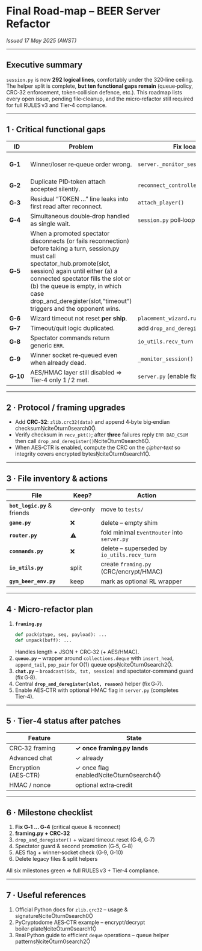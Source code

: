 # Final Road‑map – BEER Server Refactor
*Issued 17 May 2025 (AWST)*

---

## Executive summary
`session.py` is now **292 logical lines**, comfortably under the 320‑line ceiling.
The helper split is complete, **but ten functional gaps remain** (queue‑policy, CRC‑32 enforcement, token‑collision defence, etc.).
This roadmap lists every open issue, pending file‑cleanup, and the micro‑refactor still required for full RULES v3 and Tier‑4 compliance.

---

## 1 · Critical functional gaps

| ID | Problem | Fix location | Rule / tier |
|----|---------|--------------|-------------|
| **G‑1** | Winner/loser re‑queue order wrong. | `server._monitor_session()` | § 7 queue rules |
| **G‑2** | Duplicate PID‑token attach accepted silently. | `reconnect_controller.attach_player` | E‑5 |
| **G‑3** | Residual “TOKEN …” line leaks into first read after reconnect. | `attach_player()` | E‑4 |
| **G‑4** | Simultaneous double‑drop handled as single wait. | `session.py` poll‑loop | E‑1 |
| **G‑5** | When a promoted spectator disconnects (or fails reconnection) before taking a turn, session.py must call spectator_hub.promote(slot, session) again until either (a) a connected spectator fills the slot or (b) the queue is empty, in which case drop_and_deregister(slot,"timeout") triggers and the opponent wins.
| **G‑6** | Wizard timeout not reset **per ship**. | `placement_wizard.run` | E‑3 |
| **G‑7** | Timeout/quit logic duplicated. | add `drop_and_deregister()` | § 8 |
| **G‑8** | Spectator commands return generic `ERR`. | `io_utils.recv_turn` | E‑6 |
| **G‑9** | Winner socket re‑queued even when already dead. | `_monitor_session()` | E‑7 |
| **G‑10** | AES/HMAC layer still disabled ⇒ Tier‑4 only 1 / 2 met. | `server.py` (enable flag) | T4‑3/4 |

---

## 2 · Protocol / framing upgrades

* Add **CRC‑32**: `zlib.crc32(data)` and append 4‑byte big‑endian checksumciteturn0search0.
* Verify checksum in `recv_pkt()`; after **three** failures reply `ERR BAD_CSUM` then call `drop_and_deregister()`citeturn0search6.
* When AES‑CTR is enabled, compute the CRC on the *cipher‑text* so integrity covers encrypted bytesciteturn0search1.

---

## 3 · File inventory & actions

| File | Keep? | Action |
|------|-------|--------|
| **`bot_logic.py`** & friends | dev‑only | move to `tests/` |
| **`game.py`** | ❌ | delete – empty shim |
| **`router.py`** | ⚠ | fold minimal `EventRouter` into `server.py` |
| **`commands.py`** | ❌ | delete – superseded by `io_utils.recv_turn` |
| **`io_utils.py`** | split | create `framing.py` (CRC/encrypt/HMAC) |
| **`gym_beer_env.py`** | keep | mark as optional RL wrapper |

---

## 4 · Micro‑refactor plan

1. **`framing.py`**
   ```python
   def pack(ptype, seq, payload): ...
   def unpack(buff): ...
   ```
   Handles length + JSON + CRC‑32 (+ AES/HMAC).
2. **`queue.py`** – wrapper around `collections.deque` with `insert_head`, `append_tail`, `pop_pair` for O(1) queue opsciteturn0search2.
3. **`chat.py`** – `broadcast(idx, txt, session)` and spectator‑command guard (fix G‑8).
4. Central **`drop_and_deregister(slot, reason)`** helper (fix G‑7).
5. Enable AES‑CTR with optional HMAC flag in `server.py` (completes Tier‑4).

---

## 5 · Tier‑4 status after patches

| Feature | State |
|---------|-------|
| CRC‑32 framing | **✓ once framing.py lands** |
| Advanced chat | ✓ already |
| Encryption (AES‑CTR) | ✓ once flag enabledciteturn0search4 |
| HMAC / nonce | optional extra‑credit |

---

## 6 · Milestone checklist

1. **Fix G‑1 … G‑4** (critical queue & reconnect)
2. **framing.py + CRC‑32**
3. `drop_and_deregister()` + wizard timeout reset (G‑6, G‑7)
4. Spectator guard & second promotion (G‑5, G‑8)
5. AES flag + winner‑socket check (G‑9, G‑10)
6. Delete legacy files & split helpers

All six milestones green ⇒ full RULES v3 + Tier‑4 compliance.

---

## 7 · Useful references

1. Official Python docs for `zlib.crc32` – usage & signatureciteturn0search0
2. PyCryptodome AES‑CTR example – encrypt/decrypt boiler‑plateciteturn0search1
3. Real Python guide to efficient `deque` operations – queue helper patternsciteturn0search2
